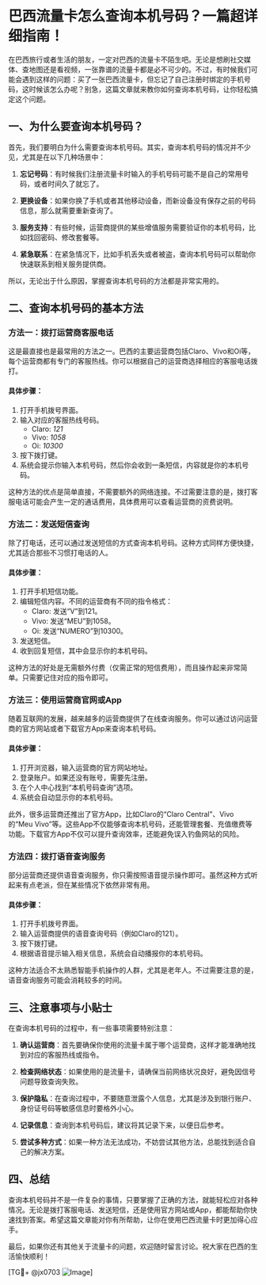 # 巴西流量卡怎么查询本机号码？一篇超详细指南！

在巴西旅行或者生活的朋友，一定对巴西的流量卡不陌生吧。无论是想刷社交媒体、查地图还是看视频，一张靠谱的流量卡都是必不可少的。不过，有时候我们可能会遇到这样的问题：买了一张巴西流量卡，但忘记了自己注册时绑定的手机号码，这时候该怎么办呢？别急，这篇文章就来教你如何查询本机号码，让你轻松搞定这个问题。

## 一、为什么要查询本机号码？

首先，我们要明白为什么需要查询本机号码。其实，查询本机号码的情况并不少见，尤其是在以下几种场景中：

1. **忘记号码**：有时候我们注册流量卡时输入的手机号码可能不是自己的常用号码，或者时间久了就忘了。
   
2. **更换设备**：如果你换了手机或者其他移动设备，而新设备没有保存之前的号码信息，那么就需要重新查询了。

3. **服务支持**：有些时候，运营商提供的某些增值服务需要验证你的本机号码，比如找回密码、修改套餐等。

4. **紧急联系**：在紧急情况下，比如手机丢失或者被盗，查询本机号码可以帮助你快速联系到相关服务提供商。

所以，无论出于什么原因，掌握查询本机号码的方法都是非常实用的。

## 二、查询本机号码的基本方法

### 方法一：拨打运营商客服电话

这是最直接也是最常用的方法之一。巴西的主要运营商包括Claro、Vivo和Oi等，每个运营商都有专门的客服热线。你可以根据自己的运营商选择相应的客服电话拨打。

#### 具体步骤：
1. 打开手机拨号界面。
2. 输入对应的客服热线号码。
   - Claro: *121*
   - Vivo: *1058*
   - Oi: *10300*
3. 按下拨打键。
4. 系统会提示你输入本机号码，然后你会收到一条短信，内容就是你的本机号码。

这种方法的优点是简单直接，不需要额外的网络连接。不过需要注意的是，拨打客服电话可能会产生一定的通话费用，具体费用可以查看运营商的资费说明。

### 方法二：发送短信查询

除了打电话，还可以通过发送短信的方式查询本机号码。这种方式同样方便快捷，尤其适合那些不习惯打电话的人。

#### 具体步骤：
1. 打开手机短信功能。
2. 编辑短信内容。不同的运营商有不同的指令格式：
   - Claro: 发送“V”到121。
   - Vivo: 发送“MEU”到1058。
   - Oi: 发送“NUMERO”到10300。
3. 发送短信。
4. 收到回复短信，其中会显示你的本机号码。

这种方法的好处是无需额外付费（仅需正常的短信费用），而且操作起来非常简单。只需要记住对应的指令即可。

### 方法三：使用运营商官网或App

随着互联网的发展，越来越多的运营商提供了在线查询服务。你可以通过访问运营商的官方网站或者下载官方App来查询本机号码。

#### 具体步骤：
1. 打开浏览器，输入运营商的官方网站地址。
2. 登录账户。如果还没有账号，需要先注册。
3. 在个人中心找到“本机号码查询”选项。
4. 系统会自动显示你的本机号码。

此外，很多运营商还推出了官方App，比如Claro的“Claro Central”、Vivo的“Meu Vivo”等。这些App不仅能够查询本机号码，还能管理套餐、充值缴费等功能。下载官方App不仅可以提升查询效率，还能避免误入钓鱼网站的风险。

### 方法四：拨打语音查询服务

部分运营商还提供语音查询服务，你只需按照语音提示操作即可。虽然这种方式听起来有点老派，但在某些情况下依然非常有用。

#### 具体步骤：
1. 打开手机拨号界面。
2. 输入运营商提供的语音查询号码（例如Claro的121）。
3. 按下拨打键。
4. 根据语音提示输入相关信息，系统会自动播报你的本机号码。

这种方法适合不太熟悉智能手机操作的人群，尤其是老年人。不过需要注意的是，语音查询服务可能会消耗较多的时间。

## 三、注意事项与小贴士

在查询本机号码的过程中，有一些事项需要特别注意：

1. **确认运营商**：首先要确保你使用的流量卡属于哪个运营商，这样才能准确地找到对应的客服热线或指令。

2. **检查网络状态**：如果使用的是流量卡，请确保当前网络状况良好，避免因信号问题导致查询失败。

3. **保护隐私**：在查询过程中，不要随意泄露个人信息，尤其是涉及到银行账户、身份证号码等敏感信息时要格外小心。

4. **记录信息**：查询到本机号码后，建议将其记录下来，以便日后参考。

5. **尝试多种方式**：如果一种方法无法成功，不妨尝试其他方法，总能找到适合自己的解决方案。

## 四、总结

查询本机号码并不是一件复杂的事情，只要掌握了正确的方法，就能轻松应对各种情况。无论是拨打客服电话、发送短信，还是使用官方网站或App，都能帮助你快速找到答案。希望这篇文章能对你有所帮助，让你在使用巴西流量卡时更加得心应手。

最后，如果你还有其他关于流量卡的问题，欢迎随时留言讨论。祝大家在巴西的生活愉快顺利！ 

[TG💪+ @jx0703 ![Image](https://github.com/user-attachments/assets/dbca1d08-cadb-493c-b0ec-ad6f7a83f270)]